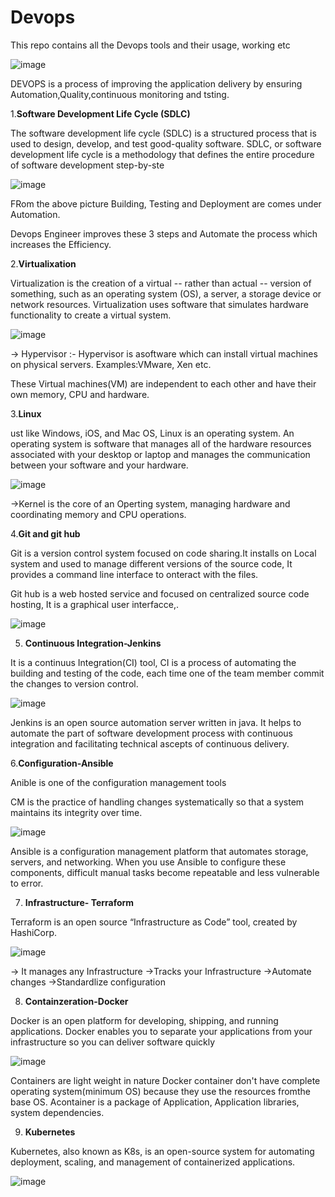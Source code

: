 # Devops
This repo contains all the Devops tools and their usage, working etc

![image](https://github.com/vagdevi-123/Devops/assets/94599331/fcfa5f00-f7ad-4c08-9373-978309e9228c)

DEVOPS is a process of improving the application delivery by ensuring Automation,Quality,continuous monitoring and tsting.

1.**Software Development Life Cycle (SDLC)**

The software development life cycle (SDLC) is a structured process that is used to design, develop, and test good-quality software. SDLC, or software development life cycle is a methodology that defines the entire procedure of software development step-by-ste


![image](https://github.com/vagdevi-123/Devops/assets/94599331/ffab4b8f-7478-4967-95f0-474dce41681a)

FRom the above picture Building, Testing and Deployment are comes under Automation.

Devops Engineer improves these 3 steps and Automate the process which increases the Efficiency.

2.**Virtualixation**

Virtualization is the creation of a virtual -- rather than actual -- version of something, such as an operating system (OS), a server, a storage device or network resources. 
Virtualization uses software that simulates hardware functionality to create a virtual system.

![image](https://github.com/vagdevi-123/Devops/assets/94599331/b1c43bfe-c80b-411d-9090-0c991f0692a2)


-> Hypervisor :-  Hypervisor is asoftware which can install virtual machines on physical servers. Examples:VMware, Xen etc.

  These Virtual machines(VM) are independent to each other and have their own memory, CPU and hardware.

3.**Linux**

ust like Windows, iOS, and Mac OS, Linux is an operating system. An operating system is software that manages all of the hardware resources associated with your desktop or laptop and manages the communication between your software and your hardware.

![image](https://github.com/vagdevi-123/Devops/assets/94599331/7c8b203d-17b7-4b16-93b4-bf600f066010)


->Kernel is the core of an Operting system, managing hardware and coordinating memory and CPU operations.


4.**Git and git hub**

Git is a version control system focused on code sharing.It installs on Local system and used to manage different versions of the source code, It provides a command line interface to onteract with the files.

Git hub is a web hosted service and focused on centralized source code hosting, It is a graphical user interfacce,.

![image](https://github.com/vagdevi-123/Devops/assets/94599331/83dfef5b-6612-47c3-af85-399178d38006)

5. **Continuous Integration-Jenkins**

It is a continuus Integration(CI) tool, CI is a process of automating the building and testing of the code, each time one of the team member 
commit the changes to version control.

![image](https://github.com/vagdevi-123/Devops/assets/94599331/6e3cef9e-6318-4a4d-ad6f-80a79ba8e289)


Jenkins is an open source automation server written in java. It helps to automate the part of software development process with continuous integration and facilitating technical ascepts of continuous delivery.


6.**Configuration-Ansible**

Anible is one of the configuration management tools

CM is the practice of handling changes systematically so that a system maintains its integrity over time.

![image](https://github.com/vagdevi-123/Devops/assets/94599331/965b8308-0d9f-497f-929d-56977eff5b1d)


Ansible is a configuration management platform that automates storage, servers, and networking. When you use Ansible to configure these components, difficult manual tasks become repeatable and less vulnerable to error.

7. **Infrastructure- Terraform**

Terraform is an open source “Infrastructure as Code” tool, created by HashiCorp.

![image](https://github.com/vagdevi-123/Devops/assets/94599331/db0eb992-2a80-477d-a4ce-d24a3e01ec62)


-> It manages any Infrastructure 
->Tracks your Infrastructure
->Automate changes
->Standardlize configuration

8. **Containzeration-Docker**

Docker is an open platform for developing, shipping, and running applications. Docker enables you to separate your applications from your infrastructure so you can deliver software quickly

![image](https://github.com/vagdevi-123/Devops/assets/94599331/dba0cc2b-0740-4587-b41d-8be04eb86dc3)


Containers are light weight in nature
Docker container don't have complete operating system(minimum OS) because they use the resources fromthe base OS.
Acontainer is a package of Application, Application libraries, system dependencies.

9. **Kubernetes**

Kubernetes, also known as K8s, is an open-source system for automating deployment, scaling, and management of containerized applications.


![image](https://github.com/vagdevi-123/Devops/assets/94599331/c1d87a76-b143-430d-ab04-798b392596f4)






  




